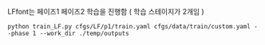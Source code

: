 LFfont는 페이즈1 페이즈2 학습을 진행함 ( 학습 스테이지가 2개임 )

```
python train_LF.py cfgs/LF/p1/train.yaml cfgs/data/train/custom.yaml --phase 1 --work_dir ./temp/outputs
```